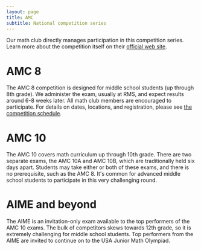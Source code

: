 ```yaml
---
layout: page
title: AMC
subtitle: National competition series
---
```


Our math club directly manages participation in this competition series. Learn more about
the competition itself on their [official web site](https://www.maa.org/math-competitions).

# AMC 8

The AMC 8 competition is designed for middle school students (up through 8th grade). We administer the
exam, usually at RMS, and expect results around 6-8 weeks later. All math club members are encouraged to 
participate. For details on dates, locations, and registration, please see 
[the competition schedule](/competitions).

# AMC 10

The AMC 10 covers math curriculum up through 10th grade. There are two separate exams, the AMC 10A and AMC 
10B, which are traditionally held six days apart. Students may take either or both of these exams, and there
is no prerequisite, such as the AMC 8. It's common for advanced middle school students to participate in 
this very challenging round.

# AIME and beyond

The AIME is an invitation-only exam available to the top performers of the AMC 10 exams. The bulk of
competitors skews towards 12th grade, so it is extremely challenging for middle school students. Top
performers from the AIME are invited to continue on to the USA Junior Math Olympiad.
